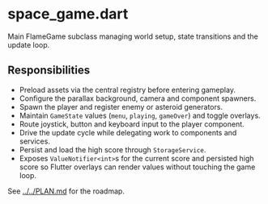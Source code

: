 # space_game.dart

Main FlameGame subclass managing world setup, state transitions and the update loop.

## Responsibilities

- Preload assets via the central registry before entering gameplay.
- Configure the parallax background, camera and component spawners.
- Spawn the player and register enemy or asteroid generators.
- Maintain `GameState` values (`menu`, `playing`, `gameOver`) and toggle overlays.
- Route joystick, button and keyboard input to the player component.
- Drive the update cycle while delegating work to components and services.
- Persist and load the high score through `StorageService`.
- Exposes `ValueNotifier<int>`s for the current score and persisted high score so
  Flutter overlays can render values without touching the game loop.

See [../../PLAN.md](../../PLAN.md) for the roadmap.
